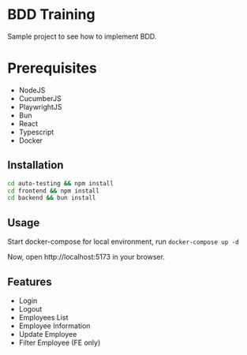 # BDD Training

Sample project to see how to implement BDD.

# Prerequisites

- NodeJS
- CucumberJS
- PlaywrightJS
- Bun
- React
- Typescript
- Docker

## Installation

```sh
cd auto-testing && npm install
cd frontend && npm install
cd backend && bun install
```

## Usage

Start docker-compose for local environment, run `docker-compose up -d`

Now, open http://localhost:5173 in your browser.

## Features

- Login
- Logout
- Employees List
- Employee Information
- Update Employee
- Filter Employee (FE only)

